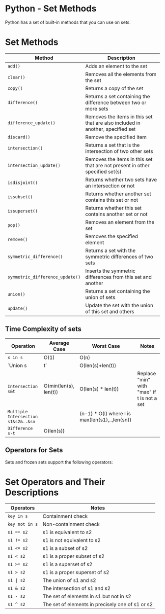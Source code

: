 # Python - Set Methods

Python has a set of built-in methods that you can use on sets.

# Set Methods

| Method                       | Description                                                |
| ---------------------------- | ---------------------------------------------------------- |
| `add()`                       | Adds an element to the set                                 |
| `clear()`                     | Removes all the elements from the set                      |
| `copy()`                      | Returns a copy of the set                                  |
| `difference()`                | Returns a set containing the difference between two or more sets  |
| `difference_update()`         | Removes the items in this set that are also included in another, specified set |
| `discard()`                   | Remove the specified item                                 |
| `intersection()`              | Returns a set that is the intersection of two other sets  |
| `intersection_update()`       | Removes the items in this set that are not present in other specified set(s) |
| `isdisjoint()`                | Returns whether two sets have an intersection or not    |
| `issubset()`                  | Returns whether another set contains this set or not     |
| `issuperset()`                | Returns whether this set contains another set or not    |
| `pop()`                       | Removes an element from the set                           |
| `remove()`                    | Removes the specified element                             |
| `symmetric_difference()`      | Returns a set with the symmetric differences of two sets |
| `symmetric_difference_update()` | Inserts the symmetric differences from this set and another |
| `union()`                     | Returns a set containing the union of sets               |
| `update()`                    | Update the set with the union of this set and others     |

## Time Complexity of sets

| Operation                      | Average Case              | Worst Case                | Notes                                        |
| ------------------------------ | ------------------------- | ------------------------- | -------------------------------------------- |
| `x in s`                       | O(1)                      | O(n)                      |                                              |
| `Union s|t`                    | O(len(s)+len(t))          |                           |                                              |
| `Intersection s&t`             | O(min(len(s), len(t))     | O(len(s) * len(t))        | Replace "min" with "max" if t is not a set |
| `Multiple Intersection s1&s2&..&sn` |                         | (n-1) * O(l) where l is max(len(s1),..,len(sn)) |                                    |
| `Difference s-t`               | O(len(s))                 |                           |                                              |

## Operators for Sets

Sets and frozen sets support the following operators:

# Set Operators and Their Descriptions

| Operators      | Notes                                         |
| -------------- | --------------------------------------------- |
| `key in s`     | Containment check                              |
| `key not in s` | Non-containment check                          |
| `s1 == s2`     | s1 is equivalent to s2                         |
| `s1 != s2`     | s1 is not equivalent to s2                     |
| `s1 <= s2`     | s1 is a subset of s2                          |
| `s1 < s2`      | s1 is a proper subset of s2                   |
| `s1 >= s2`     | s1 is a superset of s2                        |
| `s1 > s2`      | s1 is a proper superset of s2                 |
| `s1 \| s2`     | The union of s1 and s2                        |
| `s1 & s2`      | The intersection of s1 and s2                 |
| `s1 - s2`      | The set of elements in s1 but not in s2       |
| `s1 ^ s2`      | The set of elements in precisely one of s1 or s2 |
